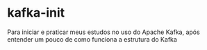 # kafka-init
Para iniciar e praticar meus estudos no uso do Apache Kafka, após entender um pouco de como funciona a estrutura do Kafka
